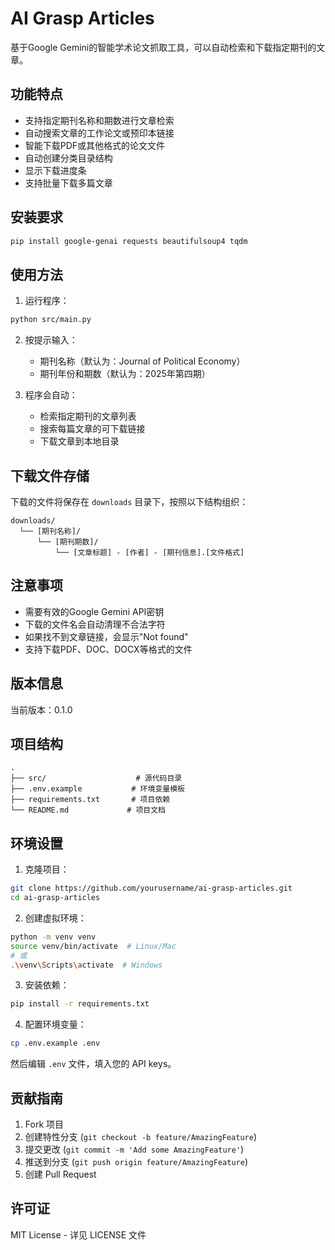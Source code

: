 # AI Grasp Articles

基于Google Gemini的智能学术论文抓取工具，可以自动检索和下载指定期刊的文章。

## 功能特点

- 支持指定期刊名称和期数进行文章检索
- 自动搜索文章的工作论文或预印本链接
- 智能下载PDF或其他格式的论文文件
- 自动创建分类目录结构
- 显示下载进度条
- 支持批量下载多篇文章

## 安装要求

```bash
pip install google-genai requests beautifulsoup4 tqdm
```

## 使用方法

1. 运行程序：
```bash
python src/main.py
```

2. 按提示输入：
   - 期刊名称（默认为：Journal of Political Economy）
   - 期刊年份和期数（默认为：2025年第四期）

3. 程序会自动：
   - 检索指定期刊的文章列表
   - 搜索每篇文章的可下载链接
   - 下载文章到本地目录

## 下载文件存储

下载的文件将保存在 `downloads` 目录下，按照以下结构组织：
```
downloads/
  └── [期刊名称]/
      └── [期刊期数]/
          └── [文章标题] - [作者] - [期刊信息].[文件格式]
```

## 注意事项

- 需要有效的Google Gemini API密钥
- 下载的文件名会自动清理不合法字符
- 如果找不到文章链接，会显示"Not found"
- 支持下载PDF、DOC、DOCX等格式的文件

## 版本信息

当前版本：0.1.0

## 项目结构

```
.
├── src/                    # 源代码目录
├── .env.example           # 环境变量模板
├── requirements.txt       # 项目依赖
└── README.md             # 项目文档
```

## 环境设置

1. 克隆项目：
```bash
git clone https://github.com/yourusername/ai-grasp-articles.git
cd ai-grasp-articles
```

2. 创建虚拟环境：
```bash
python -m venv venv
source venv/bin/activate  # Linux/Mac
# 或
.\venv\Scripts\activate  # Windows
```

3. 安装依赖：
```bash
pip install -r requirements.txt
```

4. 配置环境变量：
```bash
cp .env.example .env
```
然后编辑 `.env` 文件，填入您的 API keys。

## 贡献指南

1. Fork 项目
2. 创建特性分支 (`git checkout -b feature/AmazingFeature`)
3. 提交更改 (`git commit -m 'Add some AmazingFeature'`)
4. 推送到分支 (`git push origin feature/AmazingFeature`)
5. 创建 Pull Request

## 许可证

MIT License - 详见 LICENSE 文件
